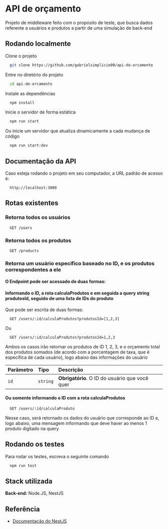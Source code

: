 
# API de orçamento

Projeto de middleware feito com o propósito de teste, que busca dados referente a usuários e produtos a partir de uma simulação de back-end


## Rodando localmente

Clone o projeto

```bash
  git clone https://github.com/gabrielsimplicio00/api-de-orcamento
```

Entre no diretório do projeto

```bash
  cd api-de-orcamento
```

Instale as dependências

```bash
  npm install
```

Inicie o servidor de forma estática

```bash
  npm run start
```

Ou inicie um servidor que atualiza dinamicamente a cada mudança de código

```bash
  npm run start:dev
```


## Documentação da API

Caso esteja rodando o projeto em seu computador, a URL padrão de acesso é:

```http
  http://localhost:3000
```

## Rotas existentes

### Retorna todos os usuários

```http
  GET /users
```

### Retorna todos os produtos

```http
  GET /products
```

### Retorna um usuário específico baseado no ID, e os produtos correspondentes a ele

#### O Endpoint pode ser acessado de duas formas:

#### Informando o ID, a rota calculaProdutos e em seguida a query string produtosId, seguido de uma lista de IDs do produto

Que pode ser escrita de duas formas:

```http
  GET /users/:id/calculaProdutos?produtosId=[1,2,3]
```

Ou

```http
  GET /users/:id/calculaProdutos?produtosId=1,2,3
```

Ambos os casos irão retornar os produtos de ID 1, 2, 3, e o orçamento total dos produtos somados (de acordo com a porcentagem de taxa, que é específica de cada usuário), logo abaixo das informações do usuário

| Parâmetro   | Tipo       | Descrição                                   |
| :---------- | :--------- | :------------------------------------------ |
| `id`      | `string` | **Obrigatório**. O ID do usuário que você quer |

#### Ou somente informando o ID com a rota calculaProdutos

```http
  GET /users/:id/calculaProduto
```

Nesse caso, será retornado os dados do usuário que corresponde ao ID e, logo abaixo, uma mensagem informando que deve haver ao menos 1 produto digitado na query

## Rodando os testes

Para rodar os testes, escreva o seguinte comando

```bash
  npm run test
```

## Stack utilizada

**Back-end:** Node.JS, NestJS

## Referência

 - [Documentação do NestJS](https://docs.nestjs.com/)

